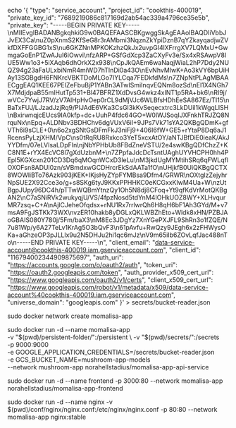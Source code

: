 echo '{
    "type": "service_account",
    "project_id": "cookthis-400019",
    "private_key_id": "7689219086c817169d2ab54ac339a4796ce35e5b",
    "private_key": "-----BEGIN PRIVATE KEY-----\nMIIEvgIBADANBgkqhkiG9w0BAQEFAASCBKgwggSkAgEAAoIBAQDIiVbbJJvEX3Ca\nuZ0pXnmS2KfSeG8r3rAMbmi3NqznZkYpiDznB7qYZkayqadjwZVkfDXFFGGBG1xS\nu6GKZNnMPKOKzhzQkJx2uvpGl4lXFrrgXV7LQMxU+GwmgaGoEnP1ZwAJuI6iOwvi\nfzARP+GSfGdXcp3ZaCXyFv3e/Sx4xRSAwpV8IUE5Ww1o3+5iXAqb6dhOrkX2x938\nCpJkQAEm6waNaqjWiaL2hP7Ddy2NUQZ94g23aFaULxbiNmR4miWD7hTInDi0a43O\nEvNhvMIwK+Ao3kVY6bpUiHAy13SGBgdH6FNKrcVBKTDoMLGo7IYLCqa7FEDkfdMs\n7ZNpNtPLAgMBAAECggEAQ1KEE67PElZeFbuBjP1YABn3ATwISmiInqvEQNm8ozSd\nEl1X4NGh7X7MdjdpaB55mlHutTp531+Bl47BFRZ1XdDvsG4wkz4xINT1p5RA+bk6\nRI9j/wVCc7YwjJ7RV/zV7AlHpHvOep0rCL9dMjVJc6WLBfsHDhEeSA867Ez/TI15\nBaTxFUJ/LJzadJzjRq9/PlJAdE6VKa3CsGl3kKvSeqecxtrc3LkDUil1kWgqLISH\nBxirwnqjcEUcs9IA0kfp+dc+UuhP4fdc64GO+W0lWJSoqIJXFnkhTRJZQ8NrquNx\nEpq+ALDNbv3BDHChv6dgVUxV6iI+9JPs7Vk71sYA2QKBgQDmK+gfVTh6i9sCLE+0\n6o2xgSNtGsDFmFkJ3niFj9+406I6fW+GE5+rYtaP8Dq6aJ1RcensPyLzjXHM/VpC\ns0tRqRU8Rxkco3YeT5xcxAtOY/aNTJBfDiE0ieaK/AkJYYDfm/07eLVIsaLDpFIn\njNbYPHbUb8FBdZneVSTU/2e4swKBgQDfChzZ+KC8N1E+rYX4EcVC8l7gXdUzbnM+\n7ZPpfaJdcDcTsntUAghUYVHCPH0hh4PEpI5KGXcxn201CD3Dq6qMOqnWCxD3leLu\nM3jkdUgMYMtihSRq6qFWLqflOXOFsn8ADUl0zn/sVBmdxwGCDHrcrEkSdAATa1fO\nUHjkfB0UiQKBgQCTX8WOWliBTo76Azk903jKEK+IKjsHyZYpFYMBsa9Dfm4/GRWR\nOXtglzZejyhrNpSUE2X92Cce3o/g+s8SKg6tyJ9KKxPPHHKC0eKCGxxKIwM4Ua+W\nzUtBgpJUpy96DC4h/pTTwWQBmYtnzQy1Oh5N8dj8CFoq+Yt9qfKdVrMotQKBgAN2\nC7aSNiRVk2wukyqjU/VS/4fpzNosd5tdYnM4IOHkUOZ8WY+XLHvqurMR7zsq+C+A\nAjlCJeheOfqdsx+rNU1Rx7rrlwrQh6H8qH6bF1Ah3GYd/M+v7msA9FgJSTKk73WX\nvzER10hakb8yDGLxQKLWBZhEto+Wldk8xHN/PZBJAoGBAIS080Y780j/5Fm/baX3\nM8Ec3JDgYz7XnYGePXJFL9ShRn3o1fZQE/N7u81Wp/y6A27TeLv1KrAg5O3bQvF3\n61pAvfu+RwQzy9JEgh6x2zFHWysOKa+aGhzeOP3pJLLlx9u2N5DHJu2hi1qc6mJz\nV9m65iIb6ZOvLqfJac488nTo\n-----END PRIVATE KEY-----\n",
    "client_email": "data-service-account@cookthis-400019.iam.gserviceaccount.com",
    "client_id": "116794002344909875697",
    "auth_uri": "https://accounts.google.com/o/oauth2/auth",
    "token_uri": "https://oauth2.googleapis.com/token",
    "auth_provider_x509_cert_url": "https://www.googleapis.com/oauth2/v1/certs",
    "client_x509_cert_url": "https://www.googleapis.com/robot/v1/metadata/x509/data-service-account%40cookthis-400019.iam.gserviceaccount.com",
    "universe_domain": "googleapis.com"
  }' > secrets/bucket-reader.json


sudo docker network create momalisa-app

sudo docker run -d --name momalisa-app \
-v "$(pwd)/persistent-folder/":/persistent \
-v "$(pwd)/secrets/":/secrets \
-p 9000:9000 \
-e GOOGLE_APPLICATION_CREDENTIALS=/secrets/bucket-reader.json \
-e GCS_BUCKET_NAME=mushroom-app-models \
--network mushroom-app norahellstadius/momalisa-app-api-service


sudo docker run -d --name frontend -p 3000:80 --network momalisa-app norahellstadius/momalisa-app-frontend


sudo docker run -d --name nginx -v $(pwd)/conf/nginx/nginx.conf:/etc/nginx/nginx.conf -p 80:80 --network momalisa-app nginx:stable